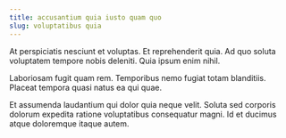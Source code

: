 ```yaml
---
title: accusantium quia iusto quam quo
slug: voluptatibus quia
---
```


At perspiciatis nesciunt et voluptas. Et reprehenderit quia. Ad quo soluta voluptatem tempore nobis deleniti. Quia ipsum enim nihil.

Laboriosam fugit quam rem. Temporibus nemo fugiat totam blanditiis. Placeat tempora quasi natus ea qui quae.

Et assumenda laudantium qui dolor quia neque velit. Soluta sed corporis dolorum expedita ratione voluptatibus consequatur magni. Id et ducimus atque doloremque itaque autem.
